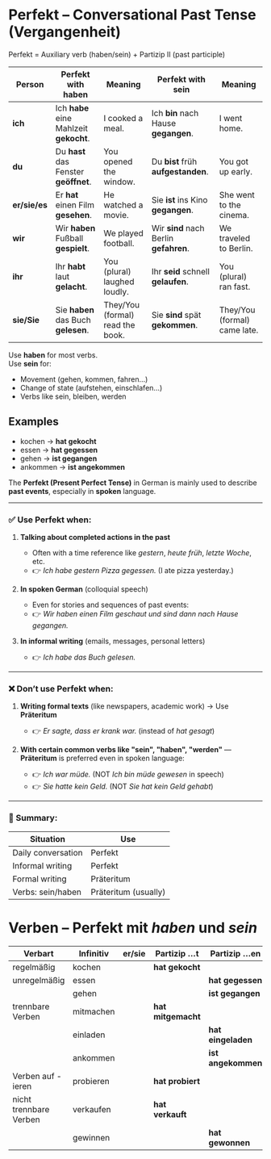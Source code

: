 # Perfekt – Conversational Past Tense  (Vergangenheit)

Perfekt = Auxiliary verb (haben/sein) + Partizip II (past participle)


| **Person**    | **Perfekt with haben**                  | **Meaning**                      | **Perfekt with sein**                  | **Meaning**                  |
| ------------- | --------------------------------------- | -------------------------------- | -------------------------------------- | ---------------------------- |
| **ich**       | Ich **habe** eine Mahlzeit **gekocht**. | I cooked a meal.                 | Ich **bin** nach Hause **gegangen**.   | I went home.                 |
| **du**        | Du **hast** das Fenster **geöffnet**.   | You opened the window.           | Du **bist** früh **aufgestanden**.     | You got up early.            |
| **er/sie/es** | Er **hat** einen Film **gesehen**.      | He watched a movie.              | Sie **ist** ins Kino **gegangen**.     | She went to the cinema.      |
| **wir**       | Wir **haben** Fußball **gespielt**.     | We played football.              | Wir **sind** nach Berlin **gefahren**. | We traveled to Berlin.       |
| **ihr**       | Ihr **habt** laut **gelacht**.          | You (plural) laughed loudly.     | Ihr **seid** schnell **gelaufen**.     | You (plural) ran fast.       |
| **sie/Sie**   | Sie **haben** das Buch **gelesen**.     | They/You (formal) read the book. | Sie **sind** spät **gekommen**.        | They/You (formal) came late. |


Use **haben** for most verbs.  
Use **sein** for:
- Movement (gehen, kommen, fahren…)
- Change of state (aufstehen, einschlafen…)
- Verbs like sein, bleiben, werden

## Examples

- kochen → **hat gekocht**
- essen → **hat gegessen**
- gehen → **ist gegangen**
- ankommen → **ist angekommen**

The **Perfekt (Present Perfect Tense)** in German is mainly used to describe **past events**, especially in **spoken** language.

---

### ✅ **Use Perfekt when:**

1. **Talking about completed actions in the past**

   * Often with a time reference like *gestern*, *heute früh*, *letzte Woche*, etc.
   * 👉 *Ich habe gestern Pizza gegessen.*
     (I ate pizza yesterday.)

2. **In spoken German** (colloquial speech)

   * Even for stories and sequences of past events:
   * 👉 *Wir haben einen Film geschaut und sind dann nach Hause gegangen.*

3. **In informal writing** (emails, messages, personal letters)

   * 👉 *Ich habe das Buch gelesen.*

---

### ❌ **Don’t use Perfekt when:**

1. **Writing formal texts** (like newspapers, academic work) → Use **Präteritum**

   * 👉 *Er sagte, dass er krank war.* (instead of *hat gesagt*)

2. **With certain common verbs like "sein", "haben", "werden"** — **Präteritum** is preferred even in spoken language:

   * 👉 *Ich war müde.* (NOT *Ich bin müde gewesen* in speech)
   * 👉 *Sie hatte kein Geld.* (NOT *Sie hat kein Geld gehabt*)

---

### 🔁 Summary:

| Situation          | Use                  |
| ------------------ | -------------------- |
| Daily conversation | Perfekt              |
| Informal writing   | Perfekt              |
| Formal writing     | Präteritum           |
| Verbs: sein/haben  | Präteritum (usually) |

# Verben – Perfekt mit *haben* und *sein* 

| Verbart              | Infinitiv     | er/sie | Partizip …t          | Partizip …en            |
|----------------------|---------------|--------|-----------------------|--------------------------|
| regelmäßig           | kochen        |        | **hat gekocht**       |                          |
| unregelmäßig         | essen         |        |                       | **hat gegessen**         |
|                      | gehen         |        |                       | **ist gegangen**         |
| trennbare Verben     | mitmachen     |        | **hat mitgemacht**    |                          |
|                      | einladen      |        |                       | **hat eingeladen**       |
|                      | ankommen      |        |                       | **ist angekommen**       |
| Verben auf -ieren    | probieren     |        | **hat probiert**      |                          |
| nicht trennbare Verben| verkaufen    |        | **hat verkauft**      |                          |
|                      | gewinnen      |        |                       | **hat gewonnen**         |
